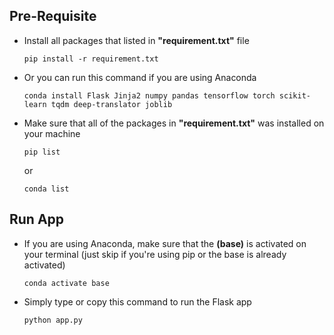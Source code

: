 ## Pre-Requisite
- Install all packages that listed in **"requirement.txt"** file
    ```
    pip install -r requirement.txt
    ```
- Or you can run this command if you are using Anaconda
    ```
    conda install Flask Jinja2 numpy pandas tensorflow torch scikit-learn tqdm deep-translator joblib
    ```
- Make sure that all of the packages in **"requirement.txt"** was installed on your machine
    ```
    pip list
    ```
  or
    ```
    conda list
    ```
## Run App
- If you are using Anaconda, make sure that the **(base)** is activated on your terminal (just skip if you're using pip or the base is already activated)
    ```
    conda activate base
    ```
- Simply type or copy this command to run the Flask app
    ```
    python app.py
    ```

